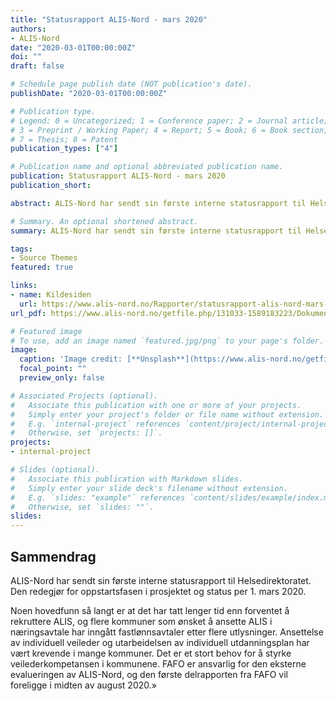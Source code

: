 ```yaml
---
title: "Statusrapport ALIS-Nord - mars 2020"
authors:
- ALIS-Nord
date: "2020-03-01T00:00:00Z"
doi: ""
draft: false

# Schedule page publish date (NOT publication's date).
publishDate: "2020-03-01T00:00:00Z"

# Publication type.
# Legend: 0 = Uncategorized; 1 = Conference paper; 2 = Journal article;
# 3 = Preprint / Working Paper; 4 = Report; 5 = Book; 6 = Book section;
# 7 = Thesis; 8 = Patent
publication_types: ["4"]

# Publication name and optional abbreviated publication name.
publication: Statusrapport ALIS-Nord - mars 2020 
publication_short: 

abstract: ALIS-Nord har sendt sin første interne statusrapport til Helsedirektoratet. Den redegjør for oppstartsfasen i prosjektet og status per 1. mars 2020.

# Summary. An optional shortened abstract.
summary: ALIS-Nord har sendt sin første interne statusrapport til Helsedirektoratet. Den redegjør for oppstartsfasen i prosjektet og status per 1. mars 2020.

tags:
- Source Themes
featured: true

links:
- name: Kildesiden
  url: https://www.alis-nord.no/Rapporter/statusrapport-alis-nord-mars-2020
url_pdf: https://www.alis-nord.no/getfile.php/131033-1589183223/Dokumenter/Rapporter/Statusrapport%20fra%20ALIS-Nord%20til%20Helsedirektoratet%20mars%202020%2C%20srs.pdf

# Featured image
# To use, add an image named `featured.jpg/png` to your page's folder. 
image:
  caption: 'Image credit: [**Unsplash**](https://www.alis-nord.no/getfile.php/131056-1589277267/Bilder/Artikkelbilder/Handlingsplan%20for%20allmennlegetjenesten%202020-2024.png%20%28mobile480%29.png)'
  focal_point: ""
  preview_only: false

# Associated Projects (optional).
#   Associate this publication with one or more of your projects.
#   Simply enter your project's folder or file name without extension.
#   E.g. `internal-project` references `content/project/internal-project/index.md`.
#   Otherwise, set `projects: []`.
projects:
- internal-project

# Slides (optional).
#   Associate this publication with Markdown slides.
#   Simply enter your slide deck's filename without extension.
#   E.g. `slides: "example"` references `content/slides/example/index.md`.
#   Otherwise, set `slides: ""`.
slides:
---
```


## Sammendrag

ALIS-Nord har sendt sin første interne statusrapport til Helsedirektoratet. Den redegjør for oppstartsfasen i prosjektet og status per 1. mars 2020.

Noen hovedfunn så langt er at det har tatt lenger tid enn forventet å rekruttere ALIS, og flere kommuner som ønsket å ansette ALIS i næringsavtale har inngått fastlønnsavtaler etter flere utlysninger. Ansettelse av individuell veileder og utarbeidelsen av individuell utdanningsplan har vært krevende i mange kommuner. Det er et stort behov for å styrke veilederkompetansen i kommunene. FAFO er ansvarlig for den eksterne evalueringen av ALIS-Nord, og den første delrapporten fra FAFO vil foreligge i midten av august 2020.»